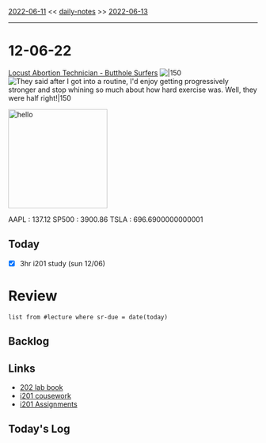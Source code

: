 [2022-06-11](daily_notes/2022-06-11) << [daily-notes](notes/daily-notes.md) >> [2022-06-13](daily_notes/2022-06-13)

---
# 12-06-22
[Locust Abortion Technician - Butthole Surfers](spotify:album:3jOpGJzljTdOAYYPrBmyQE)
![|150](https://i.scdn.co/image/d54f7f424ec56d29a45fc5c08fa692536831ba3c)![They said after I got into a routine, I'd enjoy getting progressively stronger and stop whining so much about how hard exercise was. Well, they were half right!|150](https://imgs.xkcd.com/comics/exercise_progression.png)

<img src="https://imgs.xkcd.com/comics/exercise_progression.png" alt="hello" height=200>

AAPL : 137.12 
SP500 : 3900.86 
TSLA : 696.6900000000001

## Today
- [x] 3hr i201 study (sun 12/06)


# Review
```dataview
list from #lecture where sr-due = date(today)
```

## Backlog

## Links
- [202 lab book](C:\Users\Jet%20Hughes\Documents\Personal\COSC202LabBook-2.pdf)
- [i201 cousework](https://isgb.otago.ac.nz/infosci/INFO201/labs_release/raw/master/output/info201_labs.html#)
- [i201 Assignments](https://isgb.otago.ac.nz/info201/shared/assignments_release/raw/master/output/info201_assignments.html)

## Today's Log